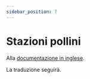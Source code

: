 ```yaml
---
sidebar_position: 7
---
```


# Stazioni pollini

Alla [documentazione in inglese](https://opendatadocs.meteoswiss.ch/a-data-groundbased/a7-pollen-stations).

La traduzione seguirà.
